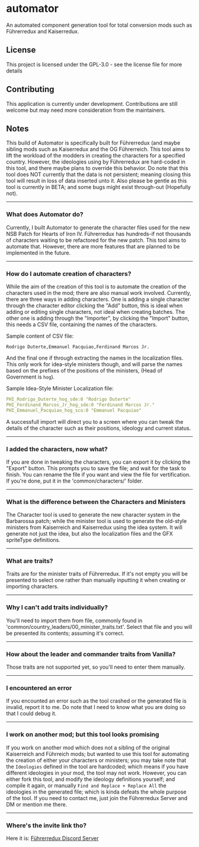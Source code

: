 # automator

An automated component generation tool for total conversion mods such as Führerredux and Kaiserredux.

## License
This project is licensed under the GPL-3.0 - see the license file for more details

## Contributing
This application is currently under development. Contributions are still welcome but may need more consideration from the maintainers.

## Notes
This build of Automator is specifically built for Führerredux (and maybe 
sibling mods such as Kaiserredux and the OG Führerreich. This tool aims 
to lift the workload of the modders in creating the characters for a 
specified country. However, the ideologies using by Führerredux are hard-coded
in this tool, and there maybe plans to override this behavior. Do note that 
this tool does NOT currently that the data is not persistent; meaning closing
this tool will result in loss of data inserted unto it. Also please be gentle 
as this tool is currently in BETA; and some bugs might exist through-out
(Hopefully not). 

---

### What does Automator do?
Currently, I built Automator to generate the character files used for the
new NSB Patch for Hearts of Iron IV. Führerredux has hundreds-if not thousands
of characters waiting to be refactored for the new patch. This tool aims to
automate that. However, there are more features that are planned to be 
implemented in the future.

---
### How do I automate creation of characters?
While the aim of the creation of this tool is to automate the creation of the
characters used in the mod; there are also manual work involved. Currently,
there are three ways in adding characters. One is adding a single character
through the character editor clicking the "Add" button, this is ideal when 
adding or editing single characters, not ideal when creating batches. 
The other one is adding through the "Importer", by clicking the "Import" button,
this needs a CSV file, containing the names of the characters.

Sample content of CSV file:
```
Rodrigo Duterte,Emmanuel Pacquiao,Ferdinand Marcos Jr.
```

And the final one if through extracting the names in the localization files. 
This only work for idea-style ministers though, and will parse the names based
on the prefixes of the positions of the ministers, (Head of Government is `hog`).

Sample Idea-Style Minister Localization file:
```yaml
PHI_Rodrigo_Duterte_hog_sde:0 "Rodrigo Duterte"
PHI_Ferdinand_Marcos_Jr_hog_sde:0 "Ferdinand Marcos Jr."
PHI_Emmanuel_Pacquiao_hog_sco:0 "Emmanuel Pacquiao"
```

A successfull import will direct you to a screen where you can tweak the details
of the character such as their positions, ideology and current status.

---

### I added the characters, now what?
If you are done in tweaking the characters, you can export it by clicking the
"Export" button. This prompts you to save the file; and wait for the task to
finish. You can rename the file if you want and view the file for vertification.
If you're done, put it in the 'common/characters/' folder.

---

### What is the difference between the Characters and Ministers
The Character tool is used to generate the new character system in the Barbarossa
patch; while the minister tool is used to generate the old-style ministers from 
Kaiserreich and Kaiserredux using the idea system. It will generate not just the 
idea, but also the localization files and the GFX spriteType definitions.

---

### What are traits?
Traits are for the minister traits of Führerredux. If it's not empty you will
be presented to select one rather than manually inputting it when creating or
importing characters.

---

### Why I can't add traits individually?
You'll need to import them from file, commonly found in 'common/country_leaders/00_minister_traits.txt'.
Select that file and you will be presented its contents; assuming it's correct.

---

### How about the leader and commander traits from Vanilla?
Those traits are not supported yet, so you'll need to enter them manually.

---

### I encountered an error
If you encounted an error such as the tool crashed or the generated file is
invalid, report it to me. Do note that I need to know what you are doing so
that I could debug it.

---

### I work on another mod; but this tool looks promising
If you work on another mod which does not a sibling of the original Kaiserreich
and Führreich mods; but wanted to use this tool for automating the creation of
either your characters or ministers; you may take note that the `Ideologies` 
defined in the tool are hardcoded; which means if you have different ideologies
in your mod, the tool may not work. However, you can either fork this tool, and 
modify the ideology definitions yourself; and compile it again, or manually
`Find and Replace + Replace All` the ideologies in the generated file; which is
kinda defeats the whole purpose of the tool. If you need to contact me, just
join the Führerredux Server and DM or mention me there.

---

### Where's the invite link tho?
Here it is: [Führerredux Discord Server](https://discord.gg/dVT7bHNVgY)
